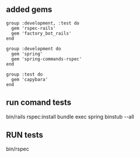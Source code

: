 ## added gems

```
group :development, :test do
  gem 'rspec-rails'
  gem 'factory_bot_rails'
end

group :development do
  gem 'spring'
  gem 'spring-commands-rspec'
end

group :test do
  gem 'capybara'
end
```

## run comand tests
bin/rails rspec:install
bundle exec spring binstub --all

## RUN tests
bin/rspec
